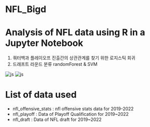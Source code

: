 # NFL_Bigd

# Analysis of NFL data using R in a Jupyter Notebook
1. 쿼터백과 플레이오프 진출간의 상관관계를 찾기 위한 로지스틱 회귀
2. 드래프트 라운드 분류 randomForest & SVM

![js](https://img.shields.io/badge/R-276DC3?style=for-the-badge&logo=r&logoColor=white)
![js](https://img.shields.io/badge/Jupyter-F37626?style=for-the-badge&logo=jupyter&logoColor=white)

# List of data used
- nfl_offensive_stats : nfl offensive stats data for 2019-2022
- nfl_playoff : Data of Playoff Qualification for 2019~2022
- nfl_draft : Data of NFL draft for 2019~2022

